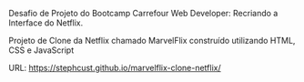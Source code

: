 Desafio de Projeto do Bootcamp Carrefour Web Developer: Recriando a Interface do Netflix.

Projeto de Clone da Netflix chamado MarvelFlix construído utilizando HTML, CSS e JavaScript

URL: https://stephcust.github.io/marvelflix-clone-netflix/
